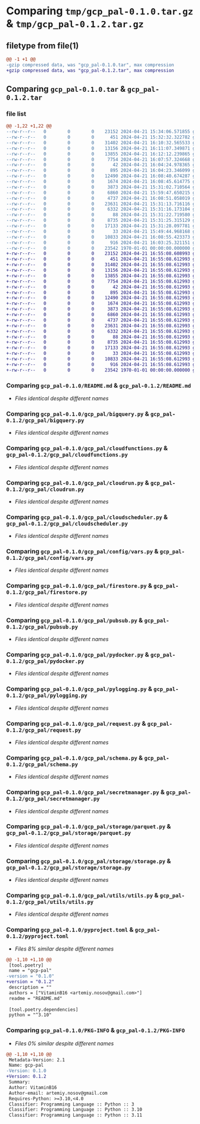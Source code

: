 # Comparing `tmp/gcp_pal-0.1.0.tar.gz` & `tmp/gcp_pal-0.1.2.tar.gz`

## filetype from file(1)

```diff
@@ -1 +1 @@
-gzip compressed data, was "gcp_pal-0.1.0.tar", max compression
+gzip compressed data, was "gcp_pal-0.1.2.tar", max compression
```

## Comparing `gcp_pal-0.1.0.tar` & `gcp_pal-0.1.2.tar`

### file list

```diff
@@ -1,22 +1,22 @@
--rw-r--r--   0        0        0    23152 2024-04-21 15:34:06.571855 gcp_pal-0.1.0/README.md
--rw-r--r--   0        0        0      451 2024-04-21 15:32:32.322782 gcp_pal-0.1.0/gcp_pal/__init__.py
--rw-r--r--   0        0        0    31402 2024-04-21 16:10:32.565533 gcp_pal-0.1.0/gcp_pal/bigquery.py
--rw-r--r--   0        0        0    13156 2024-04-21 16:11:07.349871 gcp_pal-0.1.0/gcp_pal/cloudfunctions.py
--rw-r--r--   0        0        0    13855 2024-04-21 16:12:12.239865 gcp_pal-0.1.0/gcp_pal/cloudrun.py
--rw-r--r--   0        0        0     7754 2024-04-21 16:07:57.324668 gcp_pal-0.1.0/gcp_pal/cloudscheduler.py
--rw-r--r--   0        0        0       42 2024-04-21 16:04:24.978365 gcp_pal-0.1.0/gcp_pal/config/__init__.py
--rw-r--r--   0        0        0      895 2024-04-21 16:04:23.346099 gcp_pal-0.1.0/gcp_pal/config/vars.py
--rw-r--r--   0        0        0    12490 2024-04-21 16:08:40.674287 gcp_pal-0.1.0/gcp_pal/firestore.py
--rw-r--r--   0        0        0     1674 2024-04-21 16:08:45.614775 gcp_pal-0.1.0/gcp_pal/pubsub.py
--rw-r--r--   0        0        0     3873 2024-04-21 15:31:02.710564 gcp_pal-0.1.0/gcp_pal/pydocker.py
--rw-r--r--   0        0        0     6860 2024-04-21 15:59:47.650215 gcp_pal-0.1.0/gcp_pal/pylogging.py
--rw-r--r--   0        0        0     4737 2024-04-21 16:08:51.058019 gcp_pal-0.1.0/gcp_pal/request.py
--rw-r--r--   0        0        0    23631 2024-04-21 15:31:13.716116 gcp_pal-0.1.0/gcp_pal/schema.py
--rw-r--r--   0        0        0     6332 2024-04-21 15:31:16.173104 gcp_pal-0.1.0/gcp_pal/secretmanager.py
--rw-r--r--   0        0        0       88 2024-04-21 15:31:22.719580 gcp_pal-0.1.0/gcp_pal/storage/__init__.py
--rw-r--r--   0        0        0     8735 2024-04-21 15:31:25.315129 gcp_pal-0.1.0/gcp_pal/storage/parquet.py
--rw-r--r--   0        0        0    17133 2024-04-21 15:31:28.097781 gcp_pal-0.1.0/gcp_pal/storage/storage.py
--rw-r--r--   0        0        0       33 2024-04-21 15:49:44.968168 gcp_pal-0.1.0/gcp_pal/utils/__init__.py
--rw-r--r--   0        0        0    10833 2024-04-21 16:08:55.423373 gcp_pal-0.1.0/gcp_pal/utils/utils.py
--rw-r--r--   0        0        0      916 2024-04-21 16:03:25.321151 gcp_pal-0.1.0/pyproject.toml
--rw-r--r--   0        0        0    23542 1970-01-01 00:00:00.000000 gcp_pal-0.1.0/PKG-INFO
+-rw-r--r--   0        0        0    23152 2024-04-21 16:55:08.608993 gcp_pal-0.1.2/README.md
+-rw-r--r--   0        0        0      451 2024-04-21 16:55:08.612993 gcp_pal-0.1.2/gcp_pal/__init__.py
+-rw-r--r--   0        0        0    31402 2024-04-21 16:55:08.612993 gcp_pal-0.1.2/gcp_pal/bigquery.py
+-rw-r--r--   0        0        0    13156 2024-04-21 16:55:08.612993 gcp_pal-0.1.2/gcp_pal/cloudfunctions.py
+-rw-r--r--   0        0        0    13855 2024-04-21 16:55:08.612993 gcp_pal-0.1.2/gcp_pal/cloudrun.py
+-rw-r--r--   0        0        0     7754 2024-04-21 16:55:08.612993 gcp_pal-0.1.2/gcp_pal/cloudscheduler.py
+-rw-r--r--   0        0        0       42 2024-04-21 16:55:08.612993 gcp_pal-0.1.2/gcp_pal/config/__init__.py
+-rw-r--r--   0        0        0      895 2024-04-21 16:55:08.612993 gcp_pal-0.1.2/gcp_pal/config/vars.py
+-rw-r--r--   0        0        0    12490 2024-04-21 16:55:08.612993 gcp_pal-0.1.2/gcp_pal/firestore.py
+-rw-r--r--   0        0        0     1674 2024-04-21 16:55:08.612993 gcp_pal-0.1.2/gcp_pal/pubsub.py
+-rw-r--r--   0        0        0     3873 2024-04-21 16:55:08.612993 gcp_pal-0.1.2/gcp_pal/pydocker.py
+-rw-r--r--   0        0        0     6860 2024-04-21 16:55:08.612993 gcp_pal-0.1.2/gcp_pal/pylogging.py
+-rw-r--r--   0        0        0     4737 2024-04-21 16:55:08.612993 gcp_pal-0.1.2/gcp_pal/request.py
+-rw-r--r--   0        0        0    23631 2024-04-21 16:55:08.612993 gcp_pal-0.1.2/gcp_pal/schema.py
+-rw-r--r--   0        0        0     6332 2024-04-21 16:55:08.612993 gcp_pal-0.1.2/gcp_pal/secretmanager.py
+-rw-r--r--   0        0        0       88 2024-04-21 16:55:08.612993 gcp_pal-0.1.2/gcp_pal/storage/__init__.py
+-rw-r--r--   0        0        0     8735 2024-04-21 16:55:08.612993 gcp_pal-0.1.2/gcp_pal/storage/parquet.py
+-rw-r--r--   0        0        0    17133 2024-04-21 16:55:08.612993 gcp_pal-0.1.2/gcp_pal/storage/storage.py
+-rw-r--r--   0        0        0       33 2024-04-21 16:55:08.612993 gcp_pal-0.1.2/gcp_pal/utils/__init__.py
+-rw-r--r--   0        0        0    10833 2024-04-21 16:55:08.612993 gcp_pal-0.1.2/gcp_pal/utils/utils.py
+-rw-r--r--   0        0        0      916 2024-04-21 16:55:08.612993 gcp_pal-0.1.2/pyproject.toml
+-rw-r--r--   0        0        0    23542 1970-01-01 00:00:00.000000 gcp_pal-0.1.2/PKG-INFO
```

### Comparing `gcp_pal-0.1.0/README.md` & `gcp_pal-0.1.2/README.md`

 * *Files identical despite different names*

### Comparing `gcp_pal-0.1.0/gcp_pal/bigquery.py` & `gcp_pal-0.1.2/gcp_pal/bigquery.py`

 * *Files identical despite different names*

### Comparing `gcp_pal-0.1.0/gcp_pal/cloudfunctions.py` & `gcp_pal-0.1.2/gcp_pal/cloudfunctions.py`

 * *Files identical despite different names*

### Comparing `gcp_pal-0.1.0/gcp_pal/cloudrun.py` & `gcp_pal-0.1.2/gcp_pal/cloudrun.py`

 * *Files identical despite different names*

### Comparing `gcp_pal-0.1.0/gcp_pal/cloudscheduler.py` & `gcp_pal-0.1.2/gcp_pal/cloudscheduler.py`

 * *Files identical despite different names*

### Comparing `gcp_pal-0.1.0/gcp_pal/config/vars.py` & `gcp_pal-0.1.2/gcp_pal/config/vars.py`

 * *Files identical despite different names*

### Comparing `gcp_pal-0.1.0/gcp_pal/firestore.py` & `gcp_pal-0.1.2/gcp_pal/firestore.py`

 * *Files identical despite different names*

### Comparing `gcp_pal-0.1.0/gcp_pal/pubsub.py` & `gcp_pal-0.1.2/gcp_pal/pubsub.py`

 * *Files identical despite different names*

### Comparing `gcp_pal-0.1.0/gcp_pal/pydocker.py` & `gcp_pal-0.1.2/gcp_pal/pydocker.py`

 * *Files identical despite different names*

### Comparing `gcp_pal-0.1.0/gcp_pal/pylogging.py` & `gcp_pal-0.1.2/gcp_pal/pylogging.py`

 * *Files identical despite different names*

### Comparing `gcp_pal-0.1.0/gcp_pal/request.py` & `gcp_pal-0.1.2/gcp_pal/request.py`

 * *Files identical despite different names*

### Comparing `gcp_pal-0.1.0/gcp_pal/schema.py` & `gcp_pal-0.1.2/gcp_pal/schema.py`

 * *Files identical despite different names*

### Comparing `gcp_pal-0.1.0/gcp_pal/secretmanager.py` & `gcp_pal-0.1.2/gcp_pal/secretmanager.py`

 * *Files identical despite different names*

### Comparing `gcp_pal-0.1.0/gcp_pal/storage/parquet.py` & `gcp_pal-0.1.2/gcp_pal/storage/parquet.py`

 * *Files identical despite different names*

### Comparing `gcp_pal-0.1.0/gcp_pal/storage/storage.py` & `gcp_pal-0.1.2/gcp_pal/storage/storage.py`

 * *Files identical despite different names*

### Comparing `gcp_pal-0.1.0/gcp_pal/utils/utils.py` & `gcp_pal-0.1.2/gcp_pal/utils/utils.py`

 * *Files identical despite different names*

### Comparing `gcp_pal-0.1.0/pyproject.toml` & `gcp_pal-0.1.2/pyproject.toml`

 * *Files 8% similar despite different names*

```diff
@@ -1,10 +1,10 @@
 [tool.poetry]
 name = "gcp-pal"
-version = "0.1.0"
+version = "0.1.2"
 description = ""
 authors = ["VitaminB16 <artemiy.nosov@gmail.com>"]
 readme = "README.md"
 
 [tool.poetry.dependencies]
 python = "^3.10"
```

### Comparing `gcp_pal-0.1.0/PKG-INFO` & `gcp_pal-0.1.2/PKG-INFO`

 * *Files 0% similar despite different names*

```diff
@@ -1,10 +1,10 @@
 Metadata-Version: 2.1
 Name: gcp-pal
-Version: 0.1.0
+Version: 0.1.2
 Summary: 
 Author: VitaminB16
 Author-email: artemiy.nosov@gmail.com
 Requires-Python: >=3.10,<4.0
 Classifier: Programming Language :: Python :: 3
 Classifier: Programming Language :: Python :: 3.10
 Classifier: Programming Language :: Python :: 3.11
```

